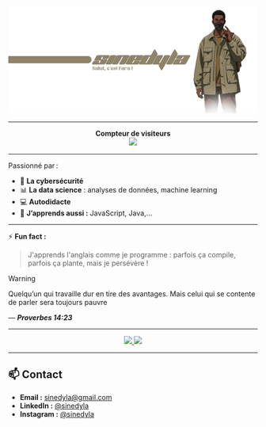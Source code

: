 ![Moi en train de coder](sin.png)

---

<p align="center">
  <strong>Compteur de visiteurs</strong><br>
  <img src="https://profile-counter.glitch.me/sinedyla/count.svg" />
</p>

---

Passionné par :
- 🔐 **La cybersécurité**
- 📊 **La data science** : analyses de données, machine learning
- 💻 **Autodidacte**
- 🌱 **J’apprends aussi :** JavaScript, Java,... 
---
 
⚡ **Fun fact :** 
> J'apprends l'anglais comme je programme : parfois ça compile, parfois ça plante, mais je persévère !


> [!WARNING]
> Quelqu’un qui travaille dur en tire des avantages.
> Mais celui qui se contente de parler sera toujours pauvre
> 
> ― ***Proverbes 14:23***

---

<div align="center">
  <a href="https://github.com/sinedyla/github-readme-stats">
    <img src="https://github-readme-stats.vercel.app/api?username=sinedyla&show_icons=true&include_all_commits=true&theme=buefy&hide_border=true" width="49%" />
  </a>
  <a href="https://github.com/sinedyla/github-readme-stats">
    <img src="https://github-readme-stats.vercel.app/api/top-langs/?username=sinedyla&layout=compact&theme=buefy&hide_border=true" width="49%" />
  </a>
</div>

---

## 📫 Contact

- **Email :** sinedyla@gmail.com  
- **LinkedIn :** [@sinedyla](https://www.linkedin.com/in/sinedyla)
- **Instagram :** [@sinedyla](https://instagram.com/sinedylaa)
